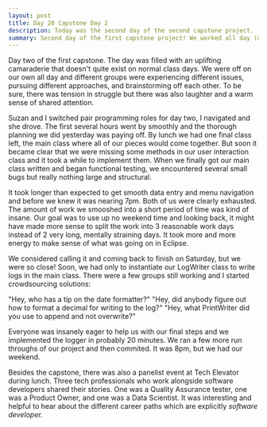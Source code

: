 ```yaml
---
layout: post
title: Day 20 Capstone Day 2
description: Today was the second day of the second capstone project.
summary: Second day of the first capstone project! We worked all day (until 8pm!) on our capstone project. The only break we took was for a career paths panel around lunch. 
---
```


Day two of the first capstone. The day was filled with an uplifting camaraderie that doesn't quite exist on normal class days. We were off on our own all day and different groups were experiencing different issues, pursuing different approaches, and brainstorming off each other. To be sure, there was tension in struggle but there was also laughter and a warm sense of shared attention. 

Suzan and I switched pair programming roles for day two, I navigated and she drove. The first several hours went by smoothly and the thorough planning we did yesterday was paying off. By lunch we had one final class left, the main class where all of our pieces would come together. But soon it became clear that we were missing some methods in our user interaction class and it took a while to implement them. When we finally got our main class written and began functional testing, we encountered several small bugs but really nothing large and structural. 

It took longer than expected to get smooth data entry and menu navigation and before we knew it was nearing 7pm. Both of us were clearly exhausted. The amount of work we smooshed into a short period of time was kind of insane. Our goal was to use up no weekend time and looking back, it might have made more sense to split the work into 3 reasonable work days instead of 2 very long, mentally straining days. It took more and more energy to make sense of what was going on in Eclipse. 

We considered calling it and coming back to finish on Saturday, but we were so close! Soon, we had only to instantiate our LogWriter class to write logs in the main class. There were a few groups still working and I started crowdsourcing solutions: 

"Hey, who has a tip on the date formatter?"
"Hey, did anybody figure out how to format a decimal for writing to the log?"
"Hey, what PrintWriter did you use to append and not overwrite?" 

Everyone was insanely eager to help us with our final steps and we implemented the logger in probably 20 minutes. We ran a few more run throughs of our project and then commited. It was 8pm, but we had our weekend. 

Besides the capstone, there was also a panelist event at Tech Elevator during lunch. Three tech professionals who work alongside software developers shared their stories. One was a Quality Assurance tester, one was a Product Owner, and one was a Data Scientist. It was interesting and helpful to hear about the different career paths which are explicitly *software developer.* 
